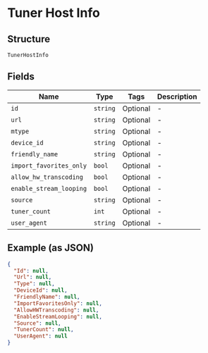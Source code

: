
# Tuner Host Info

## Structure

`TunerHostInfo`

## Fields

| Name | Type | Tags | Description |
|  --- | --- | --- | --- |
| `id` | `string` | Optional | - |
| `url` | `string` | Optional | - |
| `mtype` | `string` | Optional | - |
| `device_id` | `string` | Optional | - |
| `friendly_name` | `string` | Optional | - |
| `import_favorites_only` | `bool` | Optional | - |
| `allow_hw_transcoding` | `bool` | Optional | - |
| `enable_stream_looping` | `bool` | Optional | - |
| `source` | `string` | Optional | - |
| `tuner_count` | `int` | Optional | - |
| `user_agent` | `string` | Optional | - |

## Example (as JSON)

```json
{
  "Id": null,
  "Url": null,
  "Type": null,
  "DeviceId": null,
  "FriendlyName": null,
  "ImportFavoritesOnly": null,
  "AllowHWTranscoding": null,
  "EnableStreamLooping": null,
  "Source": null,
  "TunerCount": null,
  "UserAgent": null
}
```

